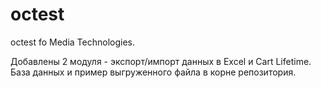 # octest
octest fo Media Technologies.

Добавлены 2 модуля - экспорт/импорт данных в Excel  и Cart Lifetime.
База данных и пример выгруженного файла в корне репозитория.

